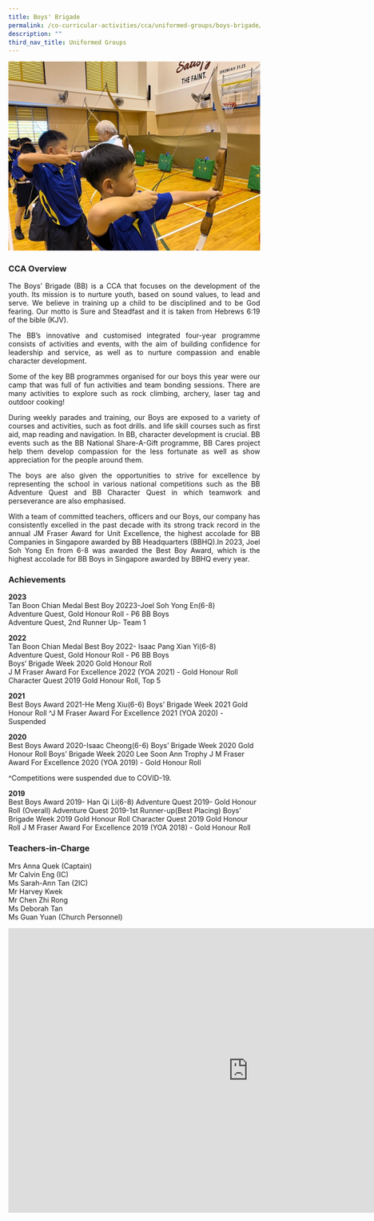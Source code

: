 ```yaml
---
title: Boys' Brigade
permalink: /co-curricular-activities/cca/uniformed-groups/boys-brigade/
description: ""
third_nav_title: Uniformed Groups
---
```

![](/images/BB_Picture4.jpg)

### CCA Overview&nbsp;

<p style="text-align: justify;">The Boys’ Brigade (BB) is a CCA that focuses on the development of the youth. Its mission is to nurture youth, based on sound values, to lead and serve. We believe in training up a child to be disciplined and to be God fearing. Our motto is Sure and Steadfast and it is taken from Hebrews 6:19 of the bible (KJV).

</p><p style="text-align: justify;">The BB’s innovative and customised integrated four-year programme consists of activities and events, with the aim of building confidence for leadership and service, as well as to nurture compassion and enable character development.

</p><p style="text-align: justify;">Some of the key BB programmes organised for our boys this year were our camp that was full of fun activities and team bonding sessions. There are many activities to explore such as rock climbing, archery, laser tag and outdoor cooking!

</p><p style="text-align: justify;">During weekly parades and training, our Boys are exposed to a variety of courses and activities, such as foot drills. and life skill courses such as first aid, map reading and navigation. In BB, character development is crucial. BB events such as the BB National Share-A-Gift programme, BB Cares project help them develop compassion for the less fortunate as well as show appreciation for the people around them.

</p><p style="text-align: justify;">The boys are also given the opportunities to strive for excellence by representing the school in various national competitions such as the BB Adventure Quest and BB Character Quest in which teamwork and perseverance are also emphasised.

</p><p style="text-align: justify;">With a team of committed teachers, officers and our Boys, our company has consistently excelled in the past decade with its strong track record in the annual JM Fraser Award for Unit Excellence, the highest accolade for BB Companies in Singapore awarded by BB Headquarters (BBHQ).In 2023, Joel Soh Yong En from 6-8 was awarded the Best Boy Award, which is the highest accolade for BB Boys in Singapore awarded by BBHQ every year.<br>


### Achievements<br>
<b>2023</b> <br>
Tan Boon Chian Medal Best Boy 20223-Joel Soh Yong En(6-8)  
Adventure Quest, Gold Honour Roll - P6 BB Boys  
Adventure Quest, 2nd Runner Up- Team 1

<b>2022</b> <br>
Tan Boon Chian Medal Best Boy 2022- Isaac Pang Xian Yi(6-8)  
Adventure Quest, Gold Honour Roll - P6 BB Boys  
Boys’ Brigade Week 2020 Gold Honour Roll  
J M Fraser Award For Excellence 2022 (YOA 2021) - Gold Honour Roll  
Character Quest 2019 Gold Honour Roll, Top 5

<b>2021</b> <br>
Best Boys Award 2021-He Meng Xiu(6-6)
Boys’ Brigade Week 2021 Gold Honour Roll
^J M Fraser Award For Excellence 2021 (YOA 2020) - Suspended

<b>2020</b> <br>
Best Boys Award 2020-Isaac Cheong(6-6)
Boys’ Brigade Week 2020 Gold Honour Roll
Boys’ Brigade Week 2020 Lee Soon Ann Trophy
J M Fraser Award For Excellence 2020 (YOA 2019) - Gold Honour Roll

^Competitions were suspended due to COVID-19.
  

<b>2019</b> <br>
Best Boys Award 2019- Han Qi Li(6-8)
Adventure Quest 2019- Gold Honour Roll (Overall)
Adventure Quest 2019-1st Runner-up(Best Placing)
Boys’ Brigade Week 2019 Gold Honour Roll
Character Quest 2019 Gold Honour Roll
J M Fraser Award For Excellence 2019 (YOA 2018) - Gold Honour Roll

### Teachers-in-Charge
Mrs Anna Quek (Captain) <br>
Mr Calvin Eng (IC) <br> 
Ms Sarah-Ann Tan (2IC) <br> 
Mr Harvey Kwek&nbsp;<br> 
Mr Chen Zhi Rong<br>
Ms Deborah Tan<br>
Ms Guan Yuan (Church Personnel)<br>
	
<iframe allowfullscreen="true" height="569" width="960" frameborder="0" src="https://docs.google.com/presentation/d/e/2PACX-1vQ-oTahjltvoF-2uERUgRC81WNbAbzva3nRlDrh6kIi2IfEjC2-XUIeb5HpyVNsQKy10vv-tTBEgTIw/embed?start=true&amp;loop=true&amp;delayms=3000"></iframe></p>